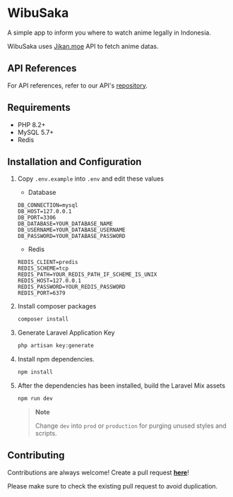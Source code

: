# WibuSaka

A simple app to inform you where to watch anime legally in Indonesia.

WibuSaka uses [Jikan.moe](https://jikan.moe) API to fetch anime datas.

## API References
For API references, refer to our API's [repository](https://github.com/qctfw/wibusaka-api).

## Requirements
- PHP 8.2+
- MySQL 5.7+
- Redis

## Installation and Configuration

1. Copy `.env.example` into `.env` and edit these values

    - Database
    ```env
    DB_CONNECTION=mysql
    DB_HOST=127.0.0.1
    DB_PORT=3306
    DB_DATABASE=YOUR_DATABASE_NAME
    DB_USERNAME=YOUR_DATABASE_USERNAME
    DB_PASSWORD=YOUR_DATABASE_PASSWORD
    ```
    - Redis
    ```env
    REDIS_CLIENT=predis
    REDIS_SCHEME=tcp
    REDIS_PATH=YOUR_REDIS_PATH_IF_SCHEME_IS_UNIX
    REDIS_HOST=127.0.0.1
    REDIS_PASSWORD=YOUR_REDIS_PASSWORD
    REDIS_PORT=6379
    ```

2. Install composer packages
    ```bash
    composer install
    ```

3. Generate Laravel Application Key
    ```bash
    php artisan key:generate
    ```

3. Install npm dependencies.
    ```bash 
    npm install
    ```

4. After the dependencies has been installed, build the Laravel Mix assets
    ```bash
    npm run dev
    ```
    > **Note**
    >
    > Change `dev` into `prod` or `production` for purging unused styles and scripts.

## Contributing

Contributions are always welcome! Create a pull request **[here](https://github.com/qctfw/wibusaka/pulls)**!

Please make sure to check the existing pull request to avoid duplication.

  
